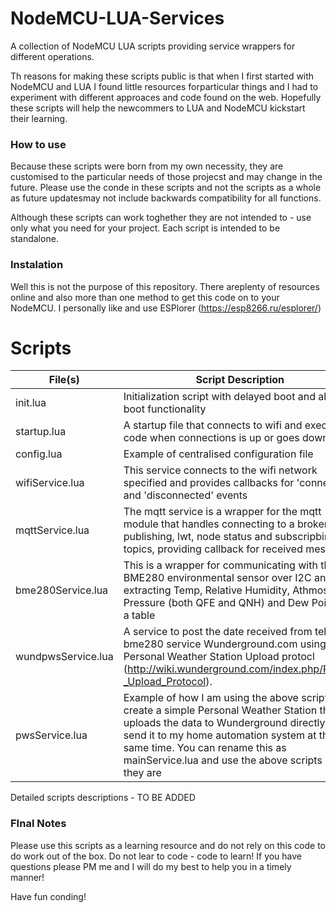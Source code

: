 # NodeMCU-LUA-Services

A collection of NodeMCU LUA scripts providing service wrappers for different operations. 

Th reasons for making these scripts public is that when I first started with NodeMCU and LUA I found little resources forparticular things and I had to experiment with different approaces and code found on the web. Hopefully these scripts will help the newcommers to LUA and NodeMCU kickstart their learning.

### How to use
Because these scripts were born from my own necessity, they are customised to the particular needs of those projecst and may change in the future. Please use the conde in these scripts and not the scripts as a whole as future updatesmay not include backwards compatibility for all functions. 

Although these scripts can work toghether they are not intended to - use only what you need for your project. Each script is intended to be standalone.

### Instalation
Well this is not the purpose of this repository. There areplenty of resources online and also more than one method to get this code on to your NodeMCU. I personally like and use ESPlorer (https://esp8266.ru/esplorer/)

# Scripts

| File(s) | Script Description |
| ------- | ------------------ |
| init.lua | Initialization script with delayed boot and abort boot functionality |
| startup.lua | A startup file that connects to wifi and executes code when connections is up or goes down. |
| config.lua | Example of centralised configuration file |
| wifiService.lua | This service connects to the wifi network specified and provides callbacks for 'connected' and 'disconnected' events |
| mqttService.lua | The mqtt service is a wrapper for the mqtt module that handles connecting to a broker, publishing, lwt, node status and subscripbing to topics, providing callback for received messages |
| bme280Service.lua | This is a wrapper for communicating with the BME280 environmental sensor over I2C and extracting Temp, Relative Humidity, Athmosferic Pressure (both QFE and QNH)  and Dew Point as a table |
| wundpwsService.lua | A service to post the date received from teh bme280 service Wunderground.com using the Personal Weather Station Upload protocl (http://wiki.wunderground.com/index.php/PWS_-_Upload_Protocol). |
| pwsService.lua | Example of how I am using the above scripts to create a simple Personal Weather Station that uploads the data to Wunderground directly and send it to my home automation system at the same time. You can rename this as mainService.lua and use the above scripts as they are |


Detailed scripts descriptions - TO BE ADDED

### FInal Notes

Please use this scripts as a learning resource and do not rely on this code to do work out of the box. Do not lear to code - code to learn! 
If you have questions please PM me and I will do my best to help you in a timely manner!

Have fun conding!

